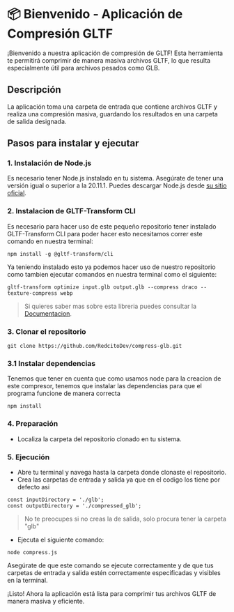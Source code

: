 # 📦 Bienvenido - Aplicación de Compresión GLTF

¡Bienvenido a nuestra aplicación de compresión de GLTF! Esta herramienta te permitirá comprimir de manera masiva archivos GLTF, lo que resulta especialmente útil para archivos pesados como GLB.

## Descripción

La aplicación toma una carpeta de entrada que contiene archivos GLTF y realiza una compresión masiva, guardando los resultados en una carpeta de salida designada.

## Pasos para instalar y ejecutar

### 1. Instalación de Node.js

Es necesario tener Node.js instalado en tu sistema. Asegúrate de tener una versión igual o superior a la 20.11.1. Puedes descargar Node.js desde [su sitio oficial](https://nodejs.org/).

### 2. Instalacion de GLTF-Transform CLI

Es necesario para hacer uso de este pequeño repositorio tener instalado GLTF-Transform CLI para poder hacer esto necesitamos correr este comando en nuestra terminal:

```
npm install -g @gltf-transform/cli
```

Ya teniendo instalado esto ya podemos hacer uso de nuestro repositorio como tambien ejecutar comandos en nuestra terminal como el siguiente:
```
gltf-transform optimize input.glb output.glb --compress draco --texture-compress webp 
```
>Si quieres saber mas sobre esta libreria puedes consultar la [Documentacion](https://gltf-transform.dev/cli).

### 3. Clonar el repositorio

```
git clone https://github.com/RedcitoDev/compress-glb.git
```

### 3.1 Instalar dependencias

Tenemos que tener en cuenta que como usamos node para la creacion de este compresor, tenemos que instalar las dependencias para que el programa funcione de manera correcta
```
npm install
```

### 4. Preparación

- Localiza la carpeta del repositorio clonado en tu sistema.

### 5. Ejecución

- Abre tu terminal y navega hasta la carpeta donde clonaste el repositorio.
- Crea las carpetas de entrada y salida ya que en el codigo los tiene por defecto asi

```
const inputDirectory = './glb';
const outputDirectory = './compressed_glb';
```

>No te preocupes si no creas la de salida, solo procura tener la carpeta "glb"

- Ejecuta el siguiente comando:
```
node compress.js
```

Asegúrate de que este comando se ejecute correctamente y de que tus carpetas de entrada y salida estén correctamente especificadas y visibles en la terminal.

¡Listo! Ahora la aplicación está lista para comprimir tus archivos GLTF de manera masiva y eficiente.
